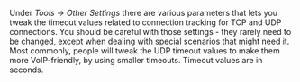 Under _Tools -> Other Settings_ there are various parameters that lets you tweak the timeout values related to connection tracking for TCP and UDP connections.  You should be careful with those settings - they rarely need to be changed, except when dealing with special scenarios that might need it.  Most commonly, people will tweak the UDP timeout values to make them more VoIP-friendly, by using smaller timeouts.  Timeout values are in 
seconds.